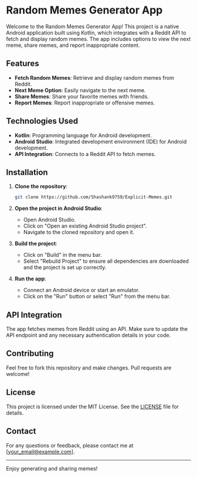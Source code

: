 # Random Memes Generator App

Welcome to the Random Memes Generator App! This project is a native Android application built using Kotlin, which integrates with a Reddit API to fetch and display random memes. The app includes options to view the next meme, share memes, and report inappropriate content.

## Features

- **Fetch Random Memes**: Retrieve and display random memes from Reddit.
- **Next Meme Option**: Easily navigate to the next meme.
- **Share Memes**: Share your favorite memes with friends.
- **Report Memes**: Report inappropriate or offensive memes.

## Technologies Used

- **Kotlin**: Programming language for Android development.
- **Android Studio**: Integrated development environment (IDE) for Android development.
- **API Integration**: Connects to a Reddit API to fetch memes.

## Installation

1. **Clone the repository**:

    ```bash
    git clone https://github.com/Shashank9759/Explicit-Memes.git
    ```

2. **Open the project in Android Studio**:

    - Open Android Studio.
    - Click on "Open an existing Android Studio project".
    - Navigate to the cloned repository and open it.

3. **Build the project**:

    - Click on "Build" in the menu bar.
    - Select "Rebuild Project" to ensure all dependencies are downloaded and the project is set up correctly.

4. **Run the app**:

    - Connect an Android device or start an emulator.
    - Click on the "Run" button or select "Run" from the menu bar.

## API Integration

The app fetches memes from Reddit using an API. Make sure to update the API endpoint and any necessary authentication details in your code.

## Contributing

Feel free to fork this repository and make changes. Pull requests are welcome!

## License

This project is licensed under the MIT License. See the [LICENSE](LICENSE) file for details.

## Contact

For any questions or feedback, please contact me at [your_email@example.com].

---

Enjoy generating and sharing memes!
